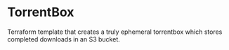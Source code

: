 # TorrentBox
Terraform template that creates a truly ephemeral torrentbox which stores completed downloads in an S3 bucket.
